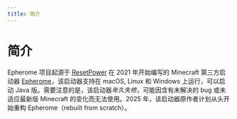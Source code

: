 ```yaml
---
title: 简介
---
```


# 简介

Epherome 项目起源于 [ResetPower](https://github.com/ResetPower) 在 2021 年开始编写的 Minecraft 第三方启动器 [Epherome](https://github.com/ResetPower/Epherome)，该启动器支持在 macOS, Linux 和 Windows 上运行，可以启动 Java 版。需要注意的是，该启动器*年久失修*，可能因含有未解决的 bug 或未适应最新版 Minecraft 的变化而无法使用。2025 年，该启动器原作者计划从头开始重构 Epherome（rebuilt from scratch）。
